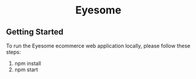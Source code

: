 # <h1 align="center"> Eyesome </h1>

## Getting Started

To run the Eyesome ecommerce web application locally, please follow these steps:

1. npm install
2. npm start
